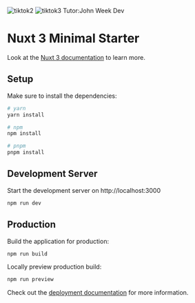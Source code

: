 ![tiktok2](https://github.com/AdelekeOfAfrica/TikTok-clone/assets/98800594/eef89ed8-7aea-43c0-93ee-5def735d33f1)
![tiktok3](https://github.com/AdelekeOfAfrica/TikTok-clone/assets/98800594/b677e96c-add0-4d0d-ba56-202b3ca96bb0)
Tutor:John Week Dev

# Nuxt 3 Minimal Starter

Look at the [Nuxt 3 documentation](https://nuxt.com/docs/getting-started/introduction) to learn more.

## Setup

Make sure to install the dependencies:

```bash
# yarn
yarn install

# npm
npm install

# pnpm
pnpm install
```

## Development Server

Start the development server on http://localhost:3000

```bash
npm run dev
```

## Production

Build the application for production:

```bash
npm run build
```

Locally preview production build:

```bash
npm run preview
```

Check out the [deployment documentation](https://nuxt.com/docs/getting-started/deployment) for more information.
